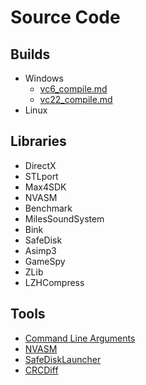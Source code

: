 # Source Code

## Builds
- Windows
    - [vc6_compile.md](Builds/Windows/vc6_compile.md)
    - [vc22_compile.md](Builds/Windows/vc22_compile.md)
- Linux

## Libraries
- DirectX
- STLport
- Max4SDK
- NVASM
- Benchmark
- MilesSoundSystem
- Bink
- SafeDisk
- Asimp3
- GameSpy
- ZLib
- LZHCompress

## Tools
- [Command Line Arguments](Tools/switchers_arguments.md)
- [NVASM](Tools/NVASM)
- [SafeDiskLauncher](Tools/SafeDiskLauncher)
- [CRCDiff](Tools/CRCDiff)
